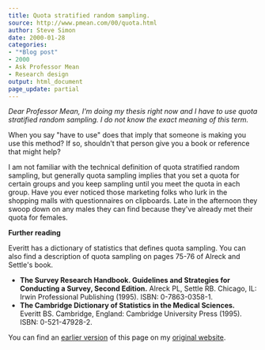```yaml
---
title: Quota stratified random sampling.
source: http://www.pmean.com/00/quota.html
author: Steve Simon
date: 2000-01-28
categories:
- "*Blog post"
- 2000
- Ask Professor Mean
- Research design
output: html_document
page_update: partial
---
```

*Dear Professor Mean, I'm doing my thesis right now and I have to use quota stratified random sampling. I do not know the exact meaning of this term.*

When you say "have to use" does that imply that someone is making you use this method? If so, shouldn't that person give you a book or reference that might help?

I am not familiar with the technical definition of quota stratified random sampling, but generally quota sampling implies that you set a quota for certain groups and you keep sampling until you meet the quota in each group. Have you ever noticed those marketing folks who lurk in the shopping malls with questionnaires on clipboards. Late in the afternoon they swoop down on any males they can find because they've already met their quota for females.

**Further reading**

Everitt has a dictionary of statistics that defines quota sampling. You can also find a description of quota sampling on pages 75-76 of Alreck and Settle's book.

+ **The Survey Research Handbook. Guidelines and Strategies for Conducting a Survey, Second Edition.** Alreck PL, Settle RB. Chicago, IL: Irwin Professional Publishing (1995). ISBN: 0-7863-0358-1.
+  **The Cambridge Dictionary of Statistics in the Medical Sciences.** Everitt BS. Cambridge, England: Cambridge University Press (1995). ISBN: 0-521-47928-2.

You can find an [earlier version][sim1] of this page on my [original website][sim2].

[sim1]: http://www.pmean.com/00/quota.html
[sim2]: http://www.pmean.com/original_site.html
